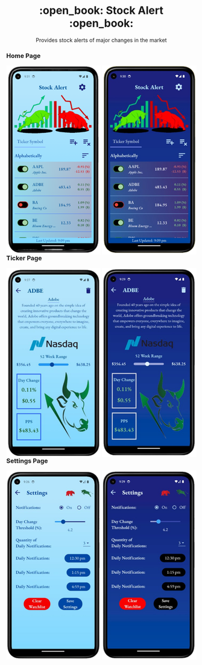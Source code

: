 <h1 align="center" style="font-weight: bold">:open_book: Stock Alert :open_book:</h1>

<div align='center'>

Provides stock alerts of major changes in the market<br>

</div>

<h3>Home Page</h3>

<img src="/project_screenshots/home_light.png" alt="Home page light mode" width="250" height="500" align="left">
<img src="/project_screenshots/home_dark.png" alt="Home page dark mode" width="250" height="500" align="right">

<h3>Ticker Page</h3>

<img src="/project_screenshots/ticker_light.png" alt="Home page light mode" width="250" height="500" align="left">
<img src="/project_screenshots/ticker_dark.png" alt="Home page dark mode" width="250" height="500" align="right">


<h3>Settings Page</h3>

<img src="/project_screenshots/settings_light.png" alt="Home page light mode" width="250" height="500" align="left">
<img src="/project_screenshots/settings_dark.png" alt="Home page dark mode" width="250" height="500" align="right">
